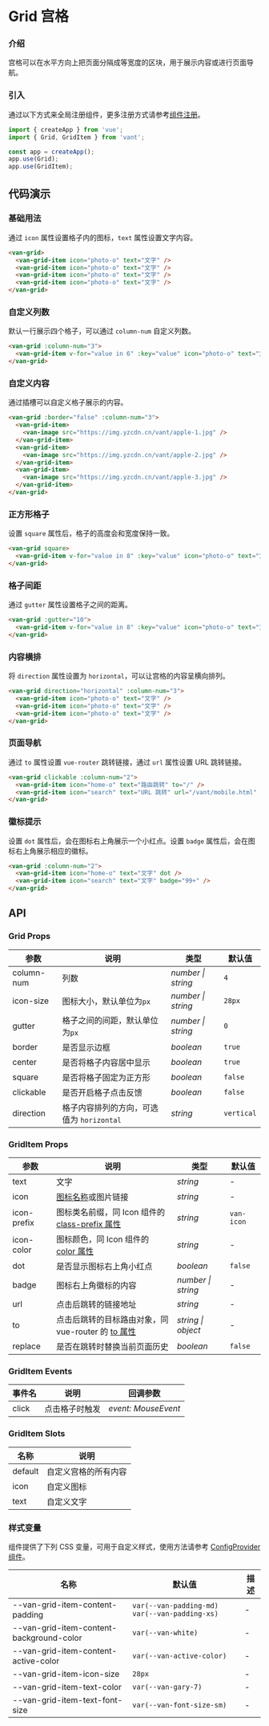 # Grid 宫格

### 介绍

宫格可以在水平方向上把页面分隔成等宽度的区块，用于展示内容或进行页面导航。

### 引入

通过以下方式来全局注册组件，更多注册方式请参考[组件注册](#/zh-CN/advanced-usage#zu-jian-zhu-ce)。

```js
import { createApp } from 'vue';
import { Grid, GridItem } from 'vant';

const app = createApp();
app.use(Grid);
app.use(GridItem);
```

## 代码演示

### 基础用法

通过 `icon` 属性设置格子内的图标，`text` 属性设置文字内容。

```html
<van-grid>
  <van-grid-item icon="photo-o" text="文字" />
  <van-grid-item icon="photo-o" text="文字" />
  <van-grid-item icon="photo-o" text="文字" />
  <van-grid-item icon="photo-o" text="文字" />
</van-grid>
```

### 自定义列数

默认一行展示四个格子，可以通过 `column-num` 自定义列数。

```html
<van-grid :column-num="3">
  <van-grid-item v-for="value in 6" :key="value" icon="photo-o" text="文字" />
</van-grid>
```

### 自定义内容

通过插槽可以自定义格子展示的内容。

```html
<van-grid :border="false" :column-num="3">
  <van-grid-item>
    <van-image src="https://img.yzcdn.cn/vant/apple-1.jpg" />
  </van-grid-item>
  <van-grid-item>
    <van-image src="https://img.yzcdn.cn/vant/apple-2.jpg" />
  </van-grid-item>
  <van-grid-item>
    <van-image src="https://img.yzcdn.cn/vant/apple-3.jpg" />
  </van-grid-item>
</van-grid>
```

### 正方形格子

设置 `square` 属性后，格子的高度会和宽度保持一致。

```html
<van-grid square>
  <van-grid-item v-for="value in 8" :key="value" icon="photo-o" text="文字" />
</van-grid>
```

### 格子间距

通过 `gutter` 属性设置格子之间的距离。

```html
<van-grid :gutter="10">
  <van-grid-item v-for="value in 8" :key="value" icon="photo-o" text="文字" />
</van-grid>
```

### 内容横排

将 `direction` 属性设置为 `horizontal`，可以让宫格的内容呈横向排列。

```html
<van-grid direction="horizontal" :column-num="3">
  <van-grid-item icon="photo-o" text="文字" />
  <van-grid-item icon="photo-o" text="文字" />
  <van-grid-item icon="photo-o" text="文字" />
</van-grid>
```

### 页面导航

通过 `to` 属性设置 `vue-router` 跳转链接，通过 `url` 属性设置 URL 跳转链接。

```html
<van-grid clickable :column-num="2">
  <van-grid-item icon="home-o" text="路由跳转" to="/" />
  <van-grid-item icon="search" text="URL 跳转" url="/vant/mobile.html" />
</van-grid>
```

### 徽标提示

设置 `dot` 属性后，会在图标右上角展示一个小红点。设置 `badge` 属性后，会在图标右上角展示相应的徽标。

```html
<van-grid :column-num="2">
  <van-grid-item icon="home-o" text="文字" dot />
  <van-grid-item icon="search" text="文字" badge="99+" />
</van-grid>
```

## API

### Grid Props

| 参数 | 说明 | 类型 | 默认值 |
| --- | --- | --- | --- |
| column-num | 列数 | _number \| string_ | `4` |
| icon-size | 图标大小，默认单位为`px` | _number \| string_ | `28px` |
| gutter | 格子之间的间距，默认单位为`px` | _number \| string_ | `0` |
| border | 是否显示边框 | _boolean_ | `true` |
| center | 是否将格子内容居中显示 | _boolean_ | `true` |
| square | 是否将格子固定为正方形 | _boolean_ | `false` |
| clickable | 是否开启格子点击反馈 | _boolean_ | `false` |
| direction | 格子内容排列的方向，可选值为 `horizontal` | _string_ | `vertical` |

### GridItem Props

| 参数 | 说明 | 类型 | 默认值 |
| --- | --- | --- | --- |
| text | 文字 | _string_ | - |
| icon | [图标名称](#/zh-CN/icon)或图片链接 | _string_ | - |
| icon-prefix | 图标类名前缀，同 Icon 组件的 [class-prefix 属性](#/zh-CN/icon#props) | _string_ | `van-icon` |
| icon-color | 图标颜色，同 Icon 组件的 [color 属性](#/zh-CN/icon#props) | _string_ | - |
| dot | 是否显示图标右上角小红点 | _boolean_ | `false` |
| badge | 图标右上角徽标的内容 | _number \| string_ | - |
| url | 点击后跳转的链接地址 | _string_ | - |
| to | 点击后跳转的目标路由对象，同 vue-router 的 [to 属性](https://router.vuejs.org/zh/api/#to) | _string \| object_ | - |
| replace | 是否在跳转时替换当前页面历史 | _boolean_ | `false` |

### GridItem Events

| 事件名 | 说明           | 回调参数            |
| ------ | -------------- | ------------------- |
| click  | 点击格子时触发 | _event: MouseEvent_ |

### GridItem Slots

| 名称    | 说明                 |
| ------- | -------------------- |
| default | 自定义宫格的所有内容 |
| icon    | 自定义图标           |
| text    | 自定义文字           |

### 样式变量

组件提供了下列 CSS 变量，可用于自定义样式，使用方法请参考 [ConfigProvider 组件](#/zh-CN/config-provider)。

| 名称 | 默认值 | 描述 |
| --- | --- | --- |
| --van-grid-item-content-padding | `var(--van-padding-md) var(--van-padding-xs)` | - |
| --van-grid-item-content-background-color | `var(--van-white)` | - |
| --van-grid-item-content-active-color | `var(--van-active-color)` | - |
| --van-grid-item-icon-size | `28px` | - |
| --van-grid-item-text-color | `var(--van-gary-7)` | - |
| --van-grid-item-text-font-size | `var(--van-font-size-sm)` | - |
